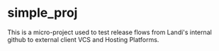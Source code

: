 # simple_proj
This is a micro-project used to test release flows from Landi's internal github
to external client VCS and Hosting Platforms.



